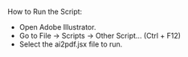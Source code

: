 How to Run the Script:
* Open Adobe Illustrator.
* Go to File → Scripts → Other Script... (Ctrl + F12)
* Select the ai2pdf.jsx file to run.
